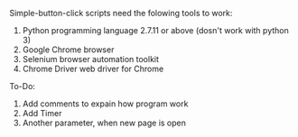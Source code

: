 Simple-button-click scripts need the folowing tools to work:

1. Python programming language 2.7.11 or above (dosn't work with python 3)
2. Google Chrome browser
3. Selenium browser automation toolkit
4. Chrome Driver web driver for Chrome

To-Do:

1. Add comments to expain how program work
2. Add Timer
3. Another parameter, when new page is open
